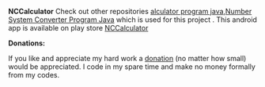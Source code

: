 **NCCalculator**
Check out other repositories [alculator program java](https://github.com/vikram1234567890/Calculator-program-Java.git),[Number System Converter Program Java](https://github.com/vikram1234567890/Number-system-converter-program-Java.git) which is used for this project .
This android app is available on play store [NCCalculator](https://play.google.com/store/apps/details?id=com.c.nccalculator)


**Donations:**

If you like and appreciate my hard work a [donation](https://paypal.me/vikramvikramvikram) (no matter how small) would be appreciated. I code in my spare time and make no money formally from my codes.
